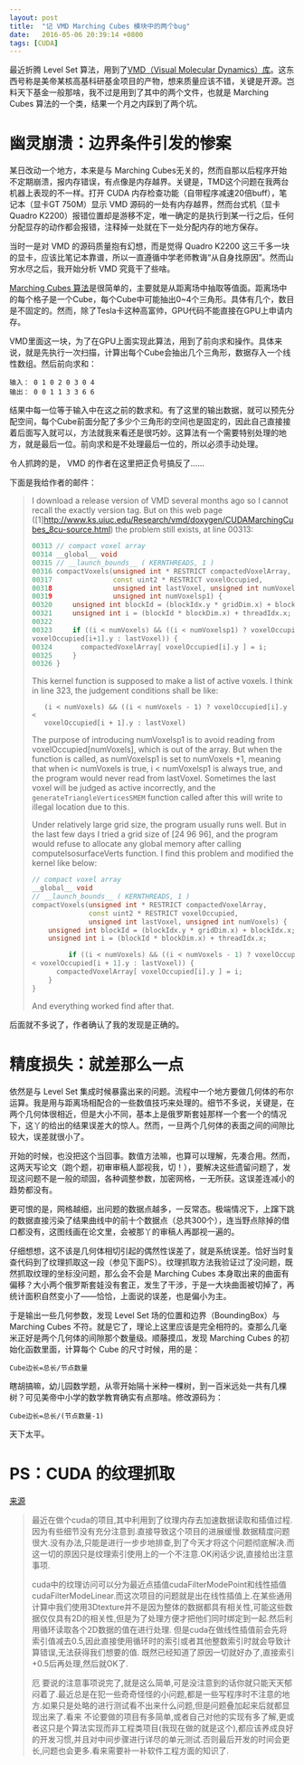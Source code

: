 ```yaml
---
layout: post
title:  "记 VMD Marching Cubes 模块中的两个bug"
date:   2016-05-06 20:39:14 +0800
tags: [CUDA]
---
```


最近折腾 Level Set 算法，用到了[VMD（Visual Molecular Dynamics）库](http://www.ks.uiuc.edu/Research/vmd/)。这东西号称是美帝某核高基科研基金项目的产物，想来质量应该不错，关键是开源。岂料天下基金一般那啥，我不过是用到了其中的两个文件，也就是 Marching Cubes 算法的一个类，结果一个月之内踩到了两个坑。

# 幽灵崩溃：边界条件引发的惨案

某日改动一个地方，本来是与 Marching Cubes无关的，然而自那以后程序开始不定期崩溃，报内存错误，有点像是内存越界。关键是，TMD这个问题在我两台机器上表现的不一样。打开 CUDA 内存检查功能（自带程序减速20倍buff），笔记本（显卡GT 750M）显示 VMD 源码的一处有内存越界，然而台式机（显卡Quadro K2200）报错位置却是游移不定，唯一确定的是执行到某一行之后，任何分配显存的动作都会报错，注释掉一处就在下一处分配内存的地方保存。

当时一是对 VMD 的源码质量抱有幻想，而是觉得 Quadro K2200 这三千多一块的显卡，应该比笔记本靠谱，所以一直遵循中学老师教诲“从自身找原因”。然而山穷水尽之后，我开始分析 VMD 究竟干了些啥。

[Marching Cubes 算法](https://en.wikipedia.org/wiki/Marching_cubes)是很简单的，主要就是从距离场中抽取等值面。距离场中的每个格子是一个Cube，每个Cube中可能抽出0~4个三角形。具体有几个，数目是不固定的。然而，除了Tesla卡这种高富帅，GPU代码不能直接在GPU上申请内存。

VMD里面这一块，为了在GPU上面实现此算法，用到了前向求和操作。具体来说，就是先执行一次扫描，计算出每个Cube会抽出几个三角形，数据存入一个线性数组。然后前向求和：

    输入： 0 1 0 2 0 3 0 4
    输出： 0 0 1 1 3 3 6 6

结果中每一位等于输入中在这之前的数求和。有了这里的输出数据，就可以预先分配空间，每个Cube前面分配了多少个三角形的空间也是固定的，因此自己直接接着后面写入就可以，方法就我来看还是很巧妙。这算法有一个需要特别处理的地方，就是最后一位。前向求和是不处理最后一位的，所以必须手动处理。

令人抓跨的是， VMD 的作者在这里把正负号搞反了……

下面是我给作者的邮件：


>    I download a release version of VMD several months ago so I cannot recall
>    the exactly version tag. But on this web page
>    ([1]http://www.ks.uiuc.edu/Research/vmd/doxygen/CUDAMarchingCubes_8cu-source.html)
>    the problem still exists, at line 00313:
> 
>
>```C++
>00313 // compact voxel array
>00314 __global__ void
>00315 // __launch_bounds__ ( KERNTHREADS, 1 )
>00316 compactVoxels(unsigned int * RESTRICT compactedVoxelArray,
>00317               const uint2 * RESTRICT voxelOccupied,
>00318               unsigned int lastVoxel, unsigned int numVoxels,
>00319               unsigned int numVoxelsp1) {
>00320     unsigned int blockId = (blockIdx.y * gridDim.x) + blockIdx.x;
>00321     unsigned int i = (blockId * blockDim.x) + threadIdx.x;
>00322
>00323     if ((i < numVoxels) && ((i < numVoxelsp1) ? voxelOccupied[i].y <
>voxelOccupied[i+1].y : lastVoxel)) {
>00324       compactedVoxelArray[ voxelOccupied[i].y ] = i;
>00325     }
>00326 }
>```
>
>
>    This kernel function is supposed to make a list of active voxels. I think
>    in line 323, the judgement conditions shall be like:
> 
>    
> ```
>    (i < numVoxels) && ((i < numVoxels - 1) ? voxelOccupied[i].y <
>    voxelOccupied[i + 1].y : lastVoxel)
> ```
>    
> 
>    The purpose of introducing numVoxelsp1 is to avoid reading from
>    voxelOccupied[numVoxels], which is out of the array. But when the function
>    is called, as numVoxelsp1 is set to numVoxels +1, meaning that when i<
>    numVoxels is true, i < numVoxelsp1 is always true, and the program would
>    never read from lastVoxel. Sometimes the last voxel will be judged as
>    active incorrectly, and the ```generateTriangleVerticesSMEM``` function called
>    after this will write to illegal location due to this.
> 
>    
> 
>    Under relatively large grid size, the program usually runs well. But in
>    the last few days I tried a grid size of [24 96 96], and the program would
>    refuse to allocate any global memory after calling computeIsosurfaceVerts
>    function. I find this problem and modified the kernel like below:
> 
>    
>```C++
>// compact voxel array
> __global__ void
> // __launch_bounds__ ( KERNTHREADS, 1 )
> compactVoxels(unsigned int * RESTRICT compactedVoxelArray,
>               const uint2 * RESTRICT voxelOccupied,
>               unsigned int lastVoxel, unsigned int numVoxels) {
>     unsigned int blockId = (blockIdx.y * gridDim.x) + blockIdx.x;
>     unsigned int i = (blockId * blockDim.x) + threadIdx.x;
> 
>          if ((i < numVoxels) && ((i < numVoxels - 1) ? voxelOccupied[i].y
>< voxelOccupied[i + 1].y : lastVoxel)) {
>       compactedVoxelArray[ voxelOccupied[i].y ] = i;
>     }
>}
>```
>    
> 
>    And everything worked find after that.

后面就不多说了，作者确认了我的发现是正确的。


# 精度损失：就差那么一点

依然是与 Level Set 集成时候暴露出来的问题。流程中一个地方要做几何体的布尔运算。我是用与距离场相配合的一些数值技巧来处理的。细节不多说，关键是，在两个几何体很相近，但是大小不同，基本上是俄罗斯套娃那样一个套一个的情况下，这丫的给出的结果误差大的惊人。然而，一旦两个几何体的表面之间的间隙比较大，误差就很小了。

开始的时候，也没把这个当回事。数值方法嘛，也算可以理解，先凑合用。然而，这两天写论文（跑个题，初审审稿人鄙视我，切！），要解决这些遗留问题了，发现这问题不是一般的顽固，各种调整参数，加密网格，一无所获。这误差连减小的趋势都没有。

更可恨的是，网格越细，出问题的数据点越多，一反常态。极端情况下，上蹿下跳的数据直接污染了结果曲线中的前十个数据点（总共300个），连当野点除掉的借口都没有，这图线画在论文里，会被那丫的审稿人再鄙视一遍的。

仔细想想，这不该是几何体相切引起的偶然性误差了，就是系统误差。恰好当时复查代码到了纹理抓取这一段（参见下面PS）。纹理抓取方法我验证过了没问题，既然抓取纹理的坐标没问题，那么会不会是 Marching Cubes 本身取出来的曲面有偏移？大小两个俄罗斯套娃没有套正，发生了干涉，于是一大块曲面被切掉了，再统计面积自然变小了——恰恰，上面说的误差，也是偏小为主。

于是输出一些几何参数，发现 Level Set 场的位置和边界（BoundingBox）与 Marching Cubes 不符。就是它了，理论上这里应该是完全相符的。查那么几毫米正好是两个几何体的间隙那个数量级。顺藤摸瓜，发现 Marching Cubes 的初始化函数里面，计算每个 Cube 的尺寸时候，用的是：

    Cube边长=总长/节点数量

瞎胡搞嘛，幼儿园数学题，从零开始隔十米种一棵树，到一百米远处一共有几棵树？可见美帝中小学的数学教育确实有点那啥。修改源码为：

    Cube边长=总长/(节点数量-1)

天下太平。

# PS：CUDA 的纹理抓取

[来源](http://www.xuebuyuan.com/601346.html)

>最近在做个cuda的项目,其中利用到了纹理内存去加速数据读取和插值过程.因为有些细节没有充分注意到.直接导致这个项目的进展缓慢.数据精度问题很大.没有办法,只能是进行一步步地排查,到了今天才将这个问题彻底解决.而这一切的原因只是纹理索引使用上的一个不注意.OK闲话少说,直接给出注意事项.
>
>cuda中的纹理访问可以分为最近点插值cudaFilterModePoint和线性插值cudaFilterModeLinear.而这次项目的问题就是出在线性插值上.在某些通用计算中我们使用3Dtexture并不是因为整体的数据都具有相关性,可能这些数据仅仅具有2D的相关性,但是为了处理方便才把他们同时绑定到一起.然后利用循环读取各个2D数据的值在进行处理. 但是cuda在做线性插值前会先将索引值减去0.5,因此直接使用循环时的索引或者其他整数索引时就会导致计算错误,无法获得我们想要的值. 既然已经知道了原因一切就好办了,直接索引+0.5后再处理,然后就OK了.
>
>厄 要说的注意事项说完了,就是这么简单,可是没注意到的话你就只能天天郁闷着了.最近总是在犯一些奇奇怪怪的小问题,都是一些写程序时不注意的地方.如果只是处略的进行测试看不出来什么问题,但是问题叠加起来后就都显现出来了.看来 不论要做的项目有多简单,或者自己对他的实现有多了解,更或者这只是个算法实现而非工程类项目(我现在做的就是这个),都应该养成良好的开发习惯,并且对中间步骤进行详尽的单元测试.否则最后开发的时间会更长,问题也会更多.看来需要补一补软件工程方面的知识了.

